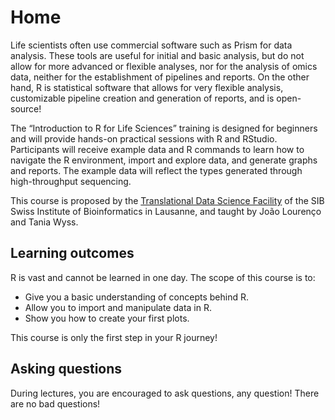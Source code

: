 # Home

Life scientists often use commercial software such as Prism for data analysis. These tools are useful for initial and basic analysis, but do not allow for more advanced or flexible analyses, nor for the analysis of omics data, neither for the establishment of pipelines and reports. On the other hand, R is statistical software that allows for very flexible analysis, customizable pipeline creation and generation of reports, and is open-source!

The “Introduction to R for Life Sciences” training is designed for beginners and will provide hands-on practical sessions with R and RStudio. Participants will receive example data and R commands to learn how to navigate the R environment, import and explore data, and generate graphs and reports. The example data will reflect the types generated through high-throughput sequencing.

This course is proposed by the [Translational Data Science Facility](https://agora-cancer.ch/scientific-platforms/translational-data-science-facility/) of the SIB Swiss Institute of Bioinformatics in Lausanne, and taught by João Lourenço and Tania Wyss.

## Learning outcomes

R is vast and cannot be learned in one day. The scope of this course is to:  

* Give you a basic understanding of concepts behind R.  
* Allow you to import and manipulate data in R.  
* Show you how to create your first plots.   

This course is only the first step in your R journey!

## Asking questions
During lectures, you are encouraged to ask questions, any question! There are no bad questions!

